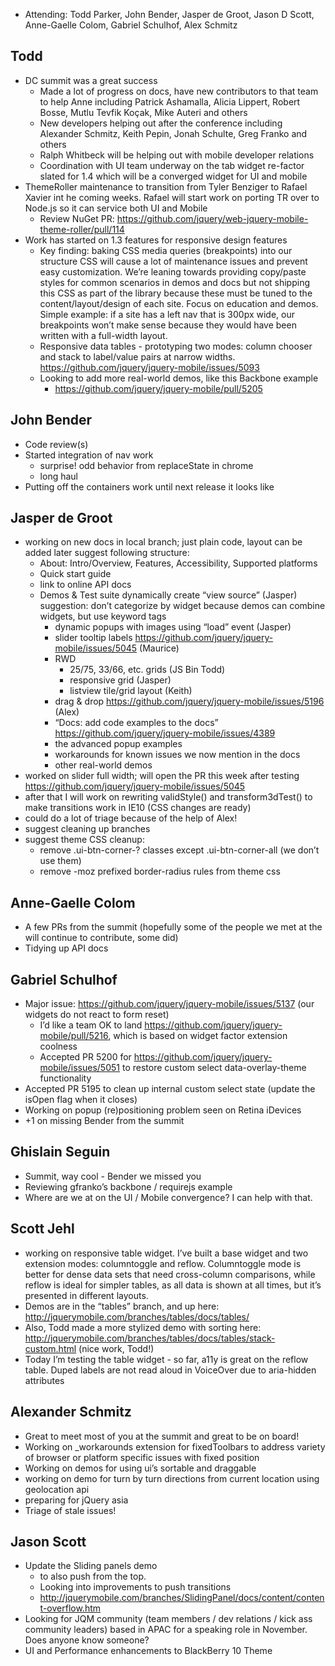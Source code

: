 * Attending: Todd Parker, John Bender, Jasper de Groot, Jason D Scott, Anne-Gaelle Colom, Gabriel Schulhof, Alex Schmitz

## Todd
* DC summit was a great success
  - Made a lot of progress on docs, have new contributors to that team to help Anne including Patrick Ashamalla, Alicia Lippert, Robert Bosse, Mutlu Tevfik Koçak, Mike Auteri and others
  - New developers helping out after the conference including Alexander Schmitz, Keith Pepin, Jonah Schulte, Greg Franko and others
  - Ralph Whitbeck will be helping out with mobile developer relations
  - Coordination with UI team underway on the tab widget re-factor slated for 1.4 which will be a converged widget for UI and mobile
* ThemeRoller maintenance to transition from Tyler Benziger to Rafael Xavier int he coming weeks. Rafael will start work on porting TR over to Node.js so it can service both UI and Mobile
  - Review NuGet PR: https://github.com/jquery/web-jquery-mobile-theme-roller/pull/114
* Work has started on 1.3 features for responsive design features
  - Key finding: baking CSS media queries (breakpoints) into our structure CSS will cause a lot of maintenance issues and prevent easy customization. We’re leaning towards providing copy/paste styles for common scenarios in demos and docs but not shipping this CSS as part of the library because these must be tuned to the content/layout/design of each site. Focus on education and demos. Simple example: if a site has a left nav that is 300px wide, our breakpoints won’t make sense because they would have been written with a full-width layout.
  - Responsive data tables - prototyping two modes: column chooser and stack to label/value pairs at narrow widths. https://github.com/jquery/jquery-mobile/issues/5093
  - Looking to add more real-world demos, like this Backbone example
    * https://github.com/jquery/jquery-mobile/pull/5205 

## John Bender
* Code review(s)
* Started integration of nav work
  - surprise! odd behavior from replaceState in chrome
  - long haul
* Putting off the containers work until next release it looks like

## Jasper de Groot
* working on new docs in local branch; just plain code, layout can be added later
  suggest following structure:
  - About: Intro/Overview, Features, Accessibility, Supported platforms
  - Quick start guide
  - link to online API docs
  - Demos & Test suite
    dynamically create “view source” (Jasper)
    suggestion: don’t categorize by widget because demos can combine widgets, but use keyword tags
    * dynamic popups with images using “load” event (Jasper)
    * slider tooltip labels https://github.com/jquery/jquery-mobile/issues/5045 (Maurice)
    * RWD
      - 25/75, 33/66, etc. grids (JS Bin Todd)
      - responsive grid (Jasper)
      - listview tile/grid layout (Keith)
    * drag & drop https://github.com/jquery/jquery-mobile/issues/5196 (Alex)
    * “Docs: add code examples to the docs” https://github.com/jquery/jquery-mobile/issues/4389
    * the advanced popup examples
    * workarounds for known issues we now mention in the docs
    * other real-world demos
* worked on slider full width; will open the PR this week after testing https://github.com/jquery/jquery-mobile/issues/5045
* after that I will work on rewriting validStyle() and transform3dTest() to make transitions work in IE10 (CSS changes are ready)
* could do a lot of triage because of the help of Alex!
* suggest cleaning up branches
* suggest theme CSS cleanup:
  - remove .ui-btn-corner-? classes except .ui-btn-corner-all (we don’t use them)
  - remove -moz prefixed border-radius rules from theme css

## Anne-Gaelle Colom
* A few PRs from the summit (hopefully some of the people we met at the will continue to contribute, some did)
* Tidying up API docs

## Gabriel Schulhof
* Major issue: https://github.com/jquery/jquery-mobile/issues/5137 (our widgets do not react to form reset)
  - I’d like a team OK to land https://github.com/jquery/jquery-mobile/pull/5216, which is based on widget factor extension coolness
  - Accepted PR 5200 for https://github.com/jquery/jquery-mobile/issues/5051 to restore custom select data-overlay-theme functionality
* Accepted PR 5195 to clean up internal custom select state (update the isOpen flag when it closes)
* Working on popup (re)positioning problem seen on Retina iDevices
* +1 on missing Bender from the summit

## Ghislain Seguin
* Summit, way cool - Bender we missed you
* Reviewing gfranko’s backbone / requirejs example
* Where are we at on the UI / Mobile convergence? I can help with that.

## Scott Jehl
* working on responsive table widget. I’ve built a base widget and two extension modes: columntoggle and reflow. Columntoggle mode is better for dense data sets that need cross-column comparisons, while reflow is ideal for simpler tables, as all data is shown at all times, but it’s presented in different layouts.
* Demos are in the “tables” branch, and up here: http://jquerymobile.com/branches/tables/docs/tables/
* Also, Todd made a more stylized demo with sorting here: http://jquerymobile.com/branches/tables/docs/tables/stack-custom.html (nice work, Todd!)
* Today I’m testing the table widget - so far, a11y is great on the reflow table. Duped labels are not read aloud in VoiceOver due to aria-hidden attributes

## Alexander Schmitz
* Great to meet most of you at the summit and great to be on board!
* Working on _workarounds extension for fixedToolbars to address variety of browser or platform specific issues with fixed position
* Working on demos for using ui’s sortable and draggable
* working on demo for turn by turn directions from current location using geolocation api
* preparing for jQuery asia
* Triage of stale issues!

## Jason Scott
* Update the Sliding panels demo
  - to also push from the top.
  - Looking into improvements to push transitions
  - http://jquerymobile.com/branches/SlidingPanel/docs/content/content-overflow.htm 
* Looking for JQM community (team members / dev relations / kick ass community leaders) based in APAC for a speaking role in November. Does anyone know someone?
* UI and Performance enhancements to BlackBerry 10 Theme
